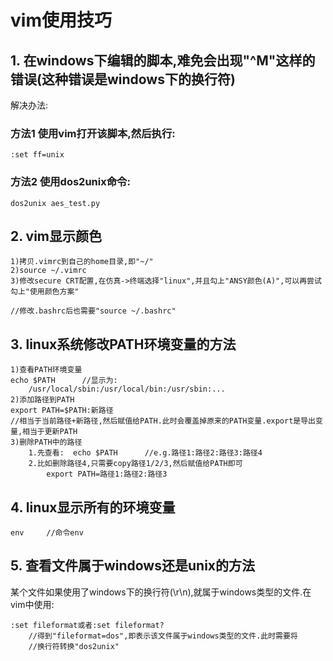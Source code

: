 # vim使用技巧

## 1. 在windows下编辑的脚本,难免会出现"^M"这样的错误(这种错误是windows下的换行符)

解决办法:

### 方法1 使用vim打开该脚本,然后执行:
	
	:set ff=unix

### 方法2 使用dos2unix命令:

	dos2unix aes_test.py

## 2. vim显示颜色

	1)拷贝.vimrc到自己的home目录,即"~/"
	2)source ~/.vimrc
	3)修改secure CRT配置,在仿真->终端选择"linux",并且勾上"ANSY颜色(A)",可以再尝试勾上"使用颜色方案"

	//修改.bashrc后也需要"source ~/.bashrc"

## 3. linux系统修改PATH环境变量的方法

	1)查看PATH环境变量
	echo $PATH		//显示为:
		/usr/local/sbin:/usr/local/bin:/usr/sbin:...
	2)添加路径到PATH
	export PATH=$PATH:新路径		
	//相当于当前路径+新路径,然后赋值给PATH.此时会覆盖掉原来的PATH变量.export是导出变量,相当于更新PATH
	3)删除PATH中的路径
		1.先查看:	echo $PATH		//e.g.路径1:路径2:路径3:路径4
		2.比如删除路径4,只需要copy路径1/2/3,然后赋值给PATH即可
			export PATH=路径1:路径2:路径3

## 4. linux显示所有的环境变量

	env		//命令env

## 5. 查看文件属于windows还是unix的方法

某个文件如果使用了windows下的换行符(\r\n),就属于windows类型的文件.在vim中使用:

	:set fileformat或者:set fileformat?
		//得到"fileformat=dos",即表示该文件属于windows类型的文件.此时需要将
		//换行符转换"dos2unix"

